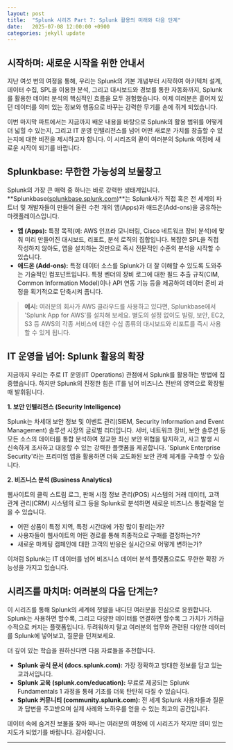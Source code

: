 ```yaml
---
layout: post
title:  "Splunk 시리즈 Part 7: Splunk 활용의 미래와 다음 단계"
date:   2025-07-08 12:00:00 +0900
categories: jekyll update
---
```


## 시작하며: 새로운 시작을 위한 안내서

지난 여섯 번의 여정을 통해, 우리는 Splunk의 기본 개념부터 시작하여 아키텍처 설계, 데이터 수집, SPL을 이용한 분석, 그리고 대시보드와 경보를 통한 자동화까지, Splunk를 활용한 데이터 분석의 핵심적인 흐름을 모두 경험했습니다. 이제 여러분은 흩어져 있던 데이터를 의미 있는 정보와 행동으로 바꾸는 강력한 무기를 손에 쥐게 되었습니다.

이번 마지막 파트에서는 지금까지 배운 내용을 바탕으로 Splunk의 활용 범위를 어떻게 더 넓힐 수 있는지, 그리고 IT 운영 인텔리전스를 넘어 어떤 새로운 가치를 창출할 수 있는지에 대한 비전을 제시하고자 합니다. 이 시리즈의 끝이 여러분의 Splunk 여정에 새로운 시작이 되기를 바랍니다.

## Splunkbase: 무한한 가능성의 보물창고

Splunk의 가장 큰 매력 중 하나는 바로 강력한 생태계입니다. **Splunkbase([splunkbase.splunk.com](https://splunkbase.splunk.com/))**는 Splunk사가 직접 혹은 전 세계의 파트너 및 개발자들이 만들어 올린 수천 개의 앱(Apps)과 애드온(Add-ons)을 공유하는 마켓플레이스입니다.

*   **앱 (Apps):** 특정 목적(예: AWS 인프라 모니터링, Cisco 네트워크 장비 분석)에 맞춰 미리 만들어진 대시보드, 리포트, 분석 로직의 집합입니다. 복잡한 SPL을 직접 작성하지 않아도, 앱을 설치하는 것만으로 즉시 전문적인 수준의 분석을 시작할 수 있습니다.
*   **애드온 (Add-ons):** 특정 데이터 소스를 Splunk가 더 잘 이해할 수 있도록 도와주는 기술적인 컴포넌트입니다. 특정 벤더의 장비 로그에 대한 필드 추출 규칙(CIM, Common Information Model)이나 API 연동 기능 등을 제공하여 데이터 준비 과정을 획기적으로 단축시켜 줍니다.

> **예시:** 여러분의 회사가 AWS 클라우드를 사용하고 있다면, Splunkbase에서 'Splunk App for AWS'를 설치해 보세요. 별도의 설정 없이도 빌링, 보안, EC2, S3 등 AWS의 각종 서비스에 대한 수십 종류의 대시보드와 리포트를 즉시 사용할 수 있게 됩니다.

## IT 운영을 넘어: Splunk 활용의 확장

지금까지 우리는 주로 IT 운영(IT Operations) 관점에서 Splunk를 활용하는 방법에 집중했습니다. 하지만 Splunk의 진정한 힘은 IT를 넘어 비즈니스 전반의 영역으로 확장될 때 발휘됩니다.

**1. 보안 인텔리전스 (Security Intelligence)**

Splunk는 차세대 보안 정보 및 이벤트 관리(SIEM, Security Information and Event Management) 솔루션 시장의 글로벌 리더입니다. 서버, 네트워크 장비, 보안 솔루션 등 모든 소스의 데이터를 통합 분석하여 정교한 최신 보안 위협을 탐지하고, 사고 발생 시 신속하게 조사하고 대응할 수 있는 강력한 플랫폼을 제공합니다. 'Splunk Enterprise Security'라는 프리미엄 앱을 활용하면 더욱 고도화된 보안 관제 체계를 구축할 수 있습니다.

**2. 비즈니스 분석 (Business Analytics)**

웹사이트의 클릭 스트림 로그, 판매 시점 정보 관리(POS) 시스템의 거래 데이터, 고객 관계 관리(CRM) 시스템의 로그 등을 Splunk로 분석하면 새로운 비즈니스 통찰력을 얻을 수 있습니다.

*   어떤 상품이 특정 지역, 특정 시간대에 가장 많이 팔리는가?
*   사용자들이 웹사이트의 어떤 경로를 통해 최종적으로 구매를 결정하는가?
*   새로운 마케팅 캠페인에 대한 고객의 반응은 실시간으로 어떻게 변하는가?

이처럼 Splunk는 IT 데이터를 넘어 비즈니스 데이터 분석 플랫폼으로도 무한한 확장 가능성을 가지고 있습니다.

## 시리즈를 마치며: 여러분의 다음 단계는?

이 시리즈를 통해 Splunk의 세계에 첫발을 내디딘 여러분을 진심으로 응원합니다. Splunk는 사용하면 할수록, 그리고 다양한 데이터를 연결하면 할수록 그 가치가 기하급수적으로 커지는 플랫폼입니다. 두려워하지 말고 여러분의 업무와 관련된 다양한 데이터를 Splunk에 넣어보고, 질문을 던져보세요.

더 깊이 있는 학습을 원하신다면 다음 자료들을 추천합니다.

*   **Splunk 공식 문서 (docs.splunk.com):** 가장 정확하고 방대한 정보를 담고 있는 교과서입니다.
*   **Splunk 교육 (splunk.com/education):** 무료로 제공되는 Splunk Fundamentals 1 과정을 통해 기초를 더욱 탄탄히 다질 수 있습니다.
*   **Splunk 커뮤니티 (community.splunk.com):** 전 세계 Splunk 사용자들과 질문과 답변을 주고받으며 실제 사례와 노하우를 얻을 수 있는 최고의 공간입니다.

데이터 속에 숨겨진 보물을 찾아 떠나는 여러분의 여정에 이 시리즈가 작지만 의미 있는 지도가 되었기를 바랍니다. 감사합니다.

---
